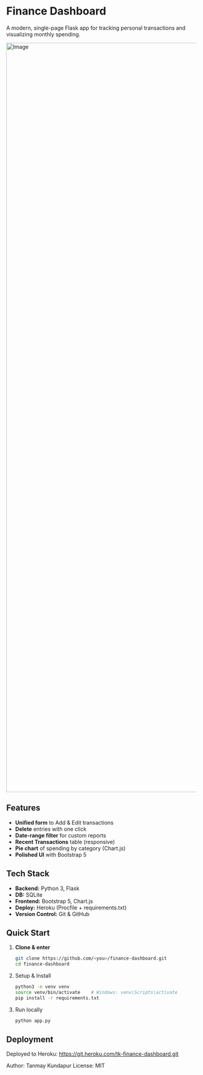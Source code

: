 # Finance Dashboard

A modern, single-page Flask app for tracking personal transactions and visualizing monthly spending.

<img width="2151" height="1983" alt="Image" src="https://github.com/user-attachments/assets/a5d4dede-b040-45a6-8be0-fe7254f94977" />

## Features
- **Unified form** to Add & Edit transactions  
- **Delete** entries with one click  
- **Date-range filter** for custom reports  
- **Recent Transactions** table (responsive)  
- **Pie chart** of spending by category (Chart.js)  
- **Polished UI** with Bootstrap 5

## Tech Stack
- **Backend:** Python 3, Flask  
- **DB:** SQLite  
- **Frontend:** Bootstrap 5, Chart.js  
- **Deploy:** Heroku (Procfile + requirements.txt)  
- **Version Control:** Git & GitHub

## Quick Start
1. **Clone & enter**  
   ```bash
   git clone https://github.com/<you>/finance-dashboard.git
   cd finance-dashboard
2. Setup & Install
   ```bash
   python3 -m venv venv
   source venv/bin/activate    # Windows: venv\Scripts\activate
   pip install -r requirements.txt
4. Run locally
   ```bash
   python app.py

## Deployment
Deployed to Heroku: https://git.heroku.com/tk-finance-dashboard.git

Author: Tanmay Kundapur
License: MIT
